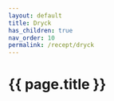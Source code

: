 ```yaml
---
layout: default
title: Dryck
has_children: true
nav_order: 10
permalink: /recept/dryck
---
```

# {{ page.title }}
